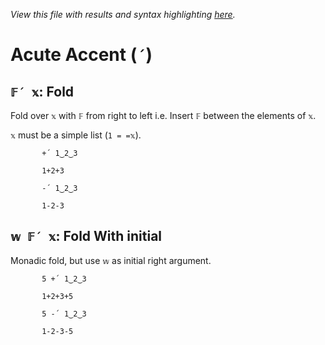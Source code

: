 *View this file with results and syntax highlighting [here](https://mlochbaum.github.io/BQN/help/fold.html).*

# Acute Accent (`´`)
    
## `𝔽´ 𝕩`: Fold
    
Fold over `𝕩` with `𝔽` from right to left i.e. Insert `𝔽` between the elements of `𝕩`.

`𝕩` must be a simple list (`1 = =𝕩`).

           +´ 1‿2‿3

           1+2+3

           -´ 1‿2‿3

           1-2-3

    
## `𝕨 𝔽´ 𝕩`: Fold With initial
    
Monadic fold, but use `𝕨` as initial right argument.
    
           5 +´ 1‿2‿3

           1+2+3+5

           5 -´ 1‿2‿3

           1-2-3-5

    
